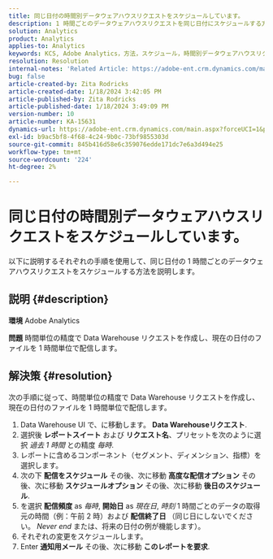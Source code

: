 ```yaml
---
title: 同じ日付の時間別データウェアハウスリクエストをスケジュールしています。
description: 1 時間ごとのデータウェアハウスリクエストを同じ日付にスケジュールする方法を説明します。
solution: Analytics
product: Analytics
applies-to: Analytics
keywords: KCS, Adobe Analytics，方法，スケジュール，時間別データウェアハウスリクエスト，同じ日付
resolution: Resolution
internal-notes: 'Related Article: https://adobe-ent.crm.dynamics.com/main.aspx?appid=c8f3a4cd-a068-e911-a957-000d3a34e00b&pagetype=entityrecord&etn=knowledgearticle&id=b5d08a45-cea0-ea11-a812-000d3a303484'
bug: false
article-created-by: Zita Rodricks
article-created-date: 1/18/2024 3:42:05 PM
article-published-by: Zita Rodricks
article-published-date: 1/18/2024 3:49:09 PM
version-number: 10
article-number: KA-15631
dynamics-url: https://adobe-ent.crm.dynamics.com/main.aspx?forceUCI=1&pagetype=entityrecord&etn=knowledgearticle&id=38e3cf20-18b6-ee11-a569-6045bd0065f9
exl-id: b9ac5bf8-4f68-4c24-9b0c-73bf9855303d
source-git-commit: 845b416d58e6c359076edde171dc7e6a3d494e25
workflow-type: tm+mt
source-wordcount: '224'
ht-degree: 2%

---
```


# 同じ日付の時間別データウェアハウスリクエストをスケジュールしています。


以下に説明するそれぞれの手順を使用して、同じ日付の 1 時間ごとのデータウェアハウスリクエストをスケジュールする方法を説明します。

## 説明 {#description}


<b>環境</b>
Adobe Analytics

<b>問題</b>
時間単位の精度で Data Warehouse リクエストを作成し、現在の日付のファイルを 1 時間単位で配信します。


## 解決策 {#resolution}


次の手順に従って、時間単位の精度で Data Warehouse リクエストを作成し、現在の日付のファイルを 1 時間単位で配信します。

1. Data Warehouse UI で、に移動します。 <b>Data Warehouseリクエスト</b>.
2. 選択後 <b>レポートスイート</b> および <b>リクエスト名</b>、プリセットを次のように選択 *過去 1 時間* との精度 *毎時*.
3. レポートに含めるコンポーネント（セグメント、ディメンション、指標）を選択します。
4. 次の下 <b>配信をスケジュール</b> その後、次に移動 <b>高度な配信オプション</b> その後、次に移動 <b>スケジュールオプション</b> その後、次に移動 <b>後日のスケジュール</b>.
5. を選択 <b>配信頻度</b> as *毎時*, <b>開始日</b> as *現在日*, *時刻* 1 時間ごとのデータの取得元の時間（例：午前 2 時）および <b>配信終了日</b> （同じ日にしないでください。 *Never end* または、将来の日付の例が機能します）。
6. それぞれの変更をスケジュールします。
7. Enter <b>通知用メール</b> その後、次に移動 <b>このレポートを要求</b>.
